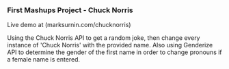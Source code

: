 ### First Mashups Project - Chuck Norris

Live demo at (marksurnin.com/chucknorris)

Using the Chuck Norris API to get a random joke, then change every instance of 'Chuck Norris' with the provided name.
Also using Genderize API to determine the gender of the first name in order to change pronouns if a female name is entered.